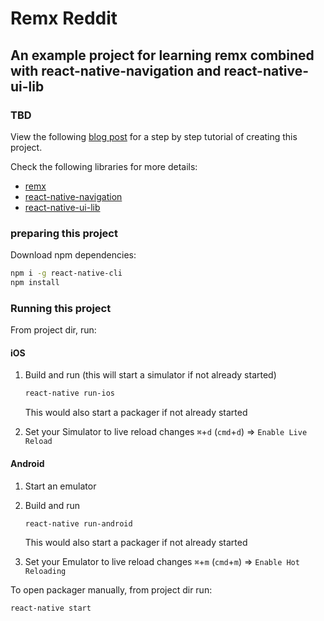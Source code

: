 # Remx Reddit

## An example project for learning remx combined with react-native-navigation and react-native-ui-lib

### TBD

View the following [blog post](TBD) for a step by step tutorial of creating this project.

Check the following libraries for more details:
* [remx](https://github.com/wix/remx)
* [react-native-navigation](https://github.com/wix/react-native-navigation/wiki)
* [react-native-ui-lib](https://github.com/wix/react-native-ui-lib)


### preparing this project

Download npm dependencies:

```sh
npm i -g react-native-cli
npm install
```

### Running this project

From project dir, run:

#### iOS
1. Build and run (this will start a simulator if not already started)

	```sh
	react-native run-ios
	```
	This would also start a packager if not already started

2. Set your Simulator to live reload changes `⌘`+`d`  (`cmd`+`d`) => `Enable Live Reload`



#### Android
1. Start an emulator
2. Build and run

	```sh
	react-native run-android
	```
	This would also start a packager if not already started


3. Set your Emulator to live reload changes `⌘`+`m`  (`cmd`+`m`) => `Enable Hot Reloading`

To open packager manually, from project dir run:

```sh
react-native start
```

